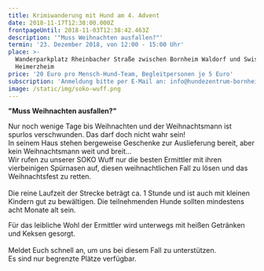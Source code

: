 ```yaml
---
title: Krimiwanderung mit Hund am 4. Advent
date: 2018-11-17T12:38:00.000Z
frontpageUntil: 2018-11-03T12:38:42.463Z
description: '"Muss Weihnachten ausfallen?"'
termin: '23. Dezember 2018, von 12:00 - 15:00 Uhr'
place: >-
  Wanderparkplatz Rheinbacher Straße zwischen Bornheim Waldorf und Swisttal
  Heimerzheim
price: '20 Euro pro Mensch-Hund-Team, Begleitpersonen je 5 Euro'
subscription: 'Anmeldung bitte per E-Mail an: info@hundezentrum-bornheim.de'
image: /static/img/soko-wuff.png
---
```

**"Muss Weihnachten ausfallen?"**

Nur noch wenige Tage bis Weihnachten und der Weihnachtsmann ist spurlos verschwunden. Das darf doch nicht wahr sein!\
In seinem Haus stehen bergeweise Geschenke zur Auslieferung bereit, aber kein Weihnachtsmann weit und breit...\
Wir rufen zu unserer SOKO Wuff nur die besten Ermittler mit ihren vierbeinigen Spürnasen auf, diesen weihnachtlichen Fall zu lösen und das Weihnachtsfest zu retten. \
\
Die reine Laufzeit der Strecke beträgt ca. 1 Stunde und ist auch mit kleinen Kindern gut zu bewältigen. Die teilnehmenden Hunde sollten mindestens acht Monate alt sein.

Für das leibliche Wohl der Ermittler wird unterwegs mit heißen Getränken und Keksen gesorgt.\
\
Meldet Euch schnell an, um uns bei diesem Fall zu unterstützen. \
Es sind nur begrenzte Plätze verfügbar.
